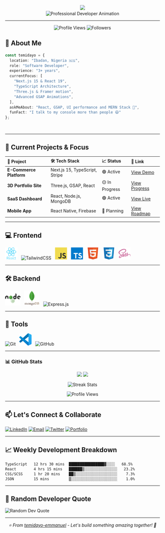 
<div align="center">
  <img src="https://readme-typing-svg.herokuapp.com?lines=I'm+a+Full-Stack+Developer;Frontend+%2F+Backend+Engineer;I+build+awesome+digital+products;I+turn+ideas+into+interactive+digital+products!&center=true&width=600&height=45" />
</div>

<div align="center">
  <img src="https://user-images.githubusercontent.com/74038190/229223263-cf2e4b07-2615-4f87-9c38-e37600f8381a.gif" width="600" alt="Professional Developer Animation"/>
</div>

---

<div align="center">
  <img src="https://komarev.com/ghpvc/?username=temidayo-emmanuel&label=Profile+Views&color=00D9FF&style=for-the-badge" alt="Profile Views" />
  <img src="https://img.shields.io/github/followers/temidayo-emmanuel?label=Followers&style=for-the-badge&color=00D9FF" alt="Followers" />
</div>


## 🎯 About Me


```typescript
const temidayo = {
  location: "Ibadan, Nigeria 🇳🇬",
  role: "Software Developer",
  experience: "3+ years",
  currentFocus: [
    "Next.js 15 & React 19",
    "TypeScript Architecture",
    "Three.js & Framer motion",
    "Advanced GSAP Animations",
  ],
  askMeAbout: "React, GSAP, UI performance and MERN Stack 💬",
  funFact: "I talk to my console more than people 😄"
};
```

<br clear="right"/>

---

## 🎯 Current Projects & Focus

<div>

| 🚀 **Project** | 🛠️ **Tech Stack** | 📈 **Status** | 🔗 **Link** |
|:---------------|:-------------------|:---------------|:-------------|
| **E-Commerce Platform** | Next.js 15, TypeScript, Stripe | 🟢 Active | [View Demo](https://github.com/temidayo-emmanuel) |
| **3D Portfolio Site** | Three.js, GSAP, React | 🟡 In Progress | [View Progress](https://github.com/temidayo-emmanuel) |
| **SaaS Dashboard** | React, Node.js, MongoDB | 🟢 Active | [View Live](https://github.com/temidayo-emmanuel) |
| **Mobile App** | React Native, Firebase | 🔴 Planning | [View Roadmap](https://github.com/temidayo-emmanuel) |

</div>

---

## 💻 Frontend

<div>
  <img src="https://raw.githubusercontent.com/devicons/devicon/master/icons/react/react-original-wordmark.svg" alt="React" width="40" title="React" />&nbsp;&nbsp;
  <img src="https://www.vectorlogo.zone/logos/tailwindcss/tailwindcss-icon.svg" alt="TailwindCSS" width="40" title="TailwindCSS" />&nbsp;&nbsp;
  <img src="https://raw.githubusercontent.com/devicons/devicon/master/icons/javascript/javascript-original.svg" alt="JavaScript" width="40" title="JavaScript" />&nbsp;&nbsp;
  <img src="https://raw.githubusercontent.com/devicons/devicon/master/icons/typescript/typescript-original.svg" alt="TypeScript" width="40" title="TypeScript" />&nbsp;&nbsp;
  <img src="https://raw.githubusercontent.com/devicons/devicon/master/icons/html5/html5-original.svg" alt="HTML5" width="40" title="HTML5" />&nbsp;&nbsp;
  <img src="https://raw.githubusercontent.com/devicons/devicon/master/icons/css3/css3-original.svg" alt="CSS3" width="40" title="CSS3" />&nbsp;&nbsp;
  <img src="https://raw.githubusercontent.com/devicons/devicon/master/icons/sass/sass-original.svg" alt="SASS" width="40" title="SASS" />
</div>

---

## 🛠️ Backend

<div>
  <img src="https://raw.githubusercontent.com/devicons/devicon/master/icons/nodejs/nodejs-original-wordmark.svg" alt="Node.js" width="50" title="Node.js" />&nbsp;&nbsp;
  <img src="https://raw.githubusercontent.com/devicons/devicon/master/icons/mongodb/mongodb-original-wordmark.svg" alt="MongoDB" width="50" title="MongoDB" />&nbsp;&nbsp;
  <img src="https://upload.wikimedia.org/wikipedia/commons/6/64/Expressjs.png" alt="Express.js" height="30" width="80" title="Express.js" />
</div>

---

## 🧰 Tools

<div>
  <img src="https://www.vectorlogo.zone/logos/git-scm/git-scm-icon.svg" alt="Git" width="40" title="Git" />&nbsp;&nbsp;
  <img src="https://raw.githubusercontent.com/devicons/devicon/master/icons/vscode/vscode-original.svg" alt="VS Code" width="40" title="VS Code" />&nbsp;&nbsp;
  <img src="https://upload.wikimedia.org/wikipedia/commons/9/91/Octicons-mark-github.svg" alt="GitHub" width="40" title="GitHub" />
</div>

---


### 📊 GitHub Stats

<p align="center">
  <img src="https://github-readme-stats.vercel.app/api?username=temidayo-emmanuel&show_icons=true&theme=radical" height="160" />
  <img src="https://github-readme-stats.vercel.app/api/top-langs/?username=temidayo-emmanuel&layout=compact&theme=radical" height="160" />
</p>

<p align="center">
  <img src="https://github-readme-streak-stats.herokuapp.com/?user=temidayo-emmanuel&theme=radical" alt="Streak Stats" />
</p>

<p align="center">
  <img src="https://komarev.com/ghpvc/?username=temidayo-emmanuel&label=Profile+Views&color=blue&style=flat" alt="Profile Views" />
</p>

---


## 📫 Let's Connect & Collaborate

<div>
  
[![LinkedIn](https://img.shields.io/badge/LinkedIn-0077B5?style=for-the-badge&logo=linkedin&logoColor=white)](https://linkedin.com/in/adebayotemidayo)
[![Email](https://img.shields.io/badge/Email-D14836?style=for-the-badge&logo=gmail&logoColor=white)](mailto:adebayotemidayo601@gmail.com)
[![Twitter](https://img.shields.io/badge/Twitter-1DA1F2?style=for-the-badge&logo=twitter&logoColor=white)](https://twitter.com/your-handle)
[![Portfolio](https://img.shields.io/badge/Portfolio-FF5722?style=for-the-badge&logo=google-chrome&logoColor=white)](https://your-portfolio.com)

</div>

---


## 📈 Weekly Development Breakdown

```text
TypeScript   12 hrs 30 mins  ████████████████▓░░░░   68.5%
React        4 hrs 15 mins   ██████▒░░░░░░░░░░░░░░░   23.2%
CSS/SCSS     1 hr 20 mins    ██▒░░░░░░░░░░░░░░░░░░░    7.3%
JSON         15 mins         ▒░░░░░░░░░░░░░░░░░░░░░    1.0%
```

---

## 💭 Random Developer Quote

<div>
  <img src="https://quotes-github-readme.vercel.app/api?type=horizontal&theme=tokyonight&bg_color=0D1117&border_color=00D9FF" alt="Random Dev Quote"/>
</div>


---

<div align="center">
  <i>⭐️ From <a href="https://github.com/temidayo-emmanuel">temidayo-emmanuel</a> - Let's build something amazing together! 🚀</i>
</div>
